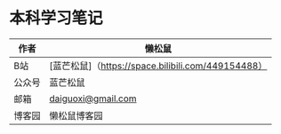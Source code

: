 # 本科学习笔记
|作者|懒松鼠|
|---|---|
|B站|[蓝芒松鼠]（https://space.bilibili.com/449154488）|
|公众号|蓝芒松鼠|
|邮箱|daiguoxi@gmail.com|
|博客园|懒松鼠博客园|



[zhihu]:https://www.zhihu.com/people/guodongxiaren "我的知乎，欢迎关注"
